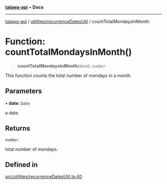 [**talawa-api**](../../../README.md) • **Docs**

***

[talawa-api](../../../modules.md) / [utilities/recurrenceDatesUtil](../README.md) / countTotalMondaysInMonth

# Function: countTotalMondaysInMonth()

> **countTotalMondaysInMonth**(`date`): `number`

This function counts the total number of mondays in a month.

## Parameters

• **date**: `Date`

a date.

## Returns

`number`

total number of mondays.

## Defined in

[src/utilities/recurrenceDatesUtil.ts:40](https://github.com/PalisadoesFoundation/talawa-api/blob/fe65d855b3d1e3e4af621340e7e8bfa0325634c1/src/utilities/recurrenceDatesUtil.ts#L40)
